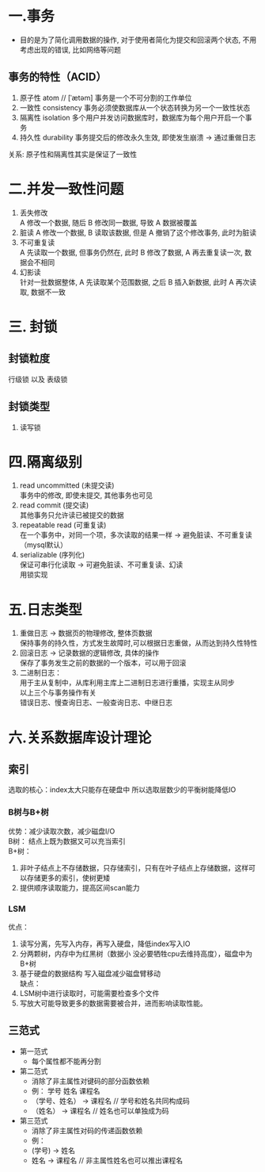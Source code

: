 # 一.事务  

- 目的是为了简化调用数据的操作, 对于使用者简化为提交和回滚两个状态, 不用考虑出现的错误, 比如网络等问题

## 事务的特性（ACID）  

1. 原子性 atom // [ˈætəm]
事务是一个不可分割的工作单位  
2. 一致性  consistency
事务必须使数据库从一个状态转换为另一个一致性状态  
3. 隔离性  isolation
多个用户并发访问数据库时，数据库为每个用户开启一个事务  
4. 持久性  durability
事务提交后的修改永久生效, 即使发生崩溃 -> 通过重做日志  

关系: 原子性和隔离性其实是保证了一致性  

# 二.并发一致性问题

1. 丢失修改  
A 修改一个数据, 随后 B 修改同一数据, 导致 A 数据被覆盖  
2. 脏读
A 修改一个数据, B 读取该数据, 但是 A 撤销了这个修改事务, 此时为脏读  
3. 不可重复读  
A 先读取一个数据, 但事务仍然在, 此时 B 修改了数据, A 再去重复读一次, 数据会不相同  
4. 幻影读  
针对一批数据整体, A 先读取某个范围数据, 之后 B 插入新数据, 此时 A 再次读取, 数据不一致 

# 三. 封锁

## 封锁粒度

行级锁 以及 表级锁

## 封锁类型

1. 读写锁

# 四.隔离级别

1. read uncommitted (未提交读)  
事务中的修改, 即使未提交, 其他事务也可见  
2. read commit (提交读)  
其他事务只允许读已被提交的数据  
3. repeatable read (可重复读)  
在一个事务中，对同一个项，多次读取的结果一样 -> 避免脏读、不可重复读（mysql默认）  
4. serializable (序列化)  
保证可串行化读取 -> 可避免脏读、不可重复读、幻读  
用锁实现  

# 五.日志类型

1. 重做日志 -> 数据页的物理修改, 整体页数据  
保持事务的持久性，方式发生故障时,可以根据日志重做，从而达到持久性特性  
2. 回滚日志 -> 记录数据的逻辑修改, 具体的操作  
保存了事务发生之前的数据的一个版本，可以用于回滚  
3. 二进制日志：  
用于主从复制中，从库利用主库上二进制日志进行重播，实现主从同步  
以上三个与事务操作有关  
错误日志、慢查询日志、一般查询日志、中继日志  

# 六.关系数据库设计理论

## 索引  

选取的核心：index太大只能存在硬盘中 所以选取层数少的平衡树能降低IO

### B树与B+树  

优势：减少读取次数，减少磁盘I/O  
B树：
结点上既为数据又可以充当索引  
B+树：
1. 非叶子结点上不存储数据，只存储索引，只有在叶子结点上存储数据，这样可以存储更多的索引，使树更矮
2. 提供顺序读取能力，提高区间scan能力

### LSM
优点：
1. 读写分离，先写入内存，再写入硬盘，降低index写入IO  
2. 分两颗树，内存中为红黑树（数据小 没必要牺牲cpu去维持高度），磁盘中为B+树  
3. 基于硬盘的数据结构 写入磁盘减少磁盘臂移动  
缺点：  
1. LSM树中进行读取时，可能需要检查多个文件
2. 写放大可能导致更多的数据需要被合并，进而影响读取性能。



## 三范式  

- 第一范式
  - 每个属性都不能再分割  
- 第二范式  
  - 消除了非主属性对键码的部分函数依赖  
  - 例： 学号 姓名 课程名
  - （学号、姓名） -> 课程名 // 学号和姓名共同构成码  
  - （姓名） -> 课程名  // 姓名也可以单独成为码  
- 第三范式  
  - 消除了非主属性对码的传递函数依赖  
  - 例：  
  - (学号) -> 姓名  
  - 姓名 -> 课程名  // 非主属性姓名也可以推出课程名
